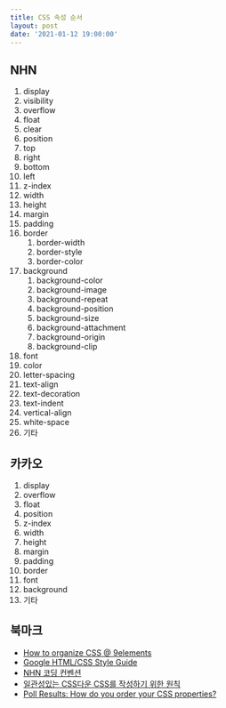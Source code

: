 ```yaml
---
title: CSS 속성 순서
layout: post
date: '2021-01-12 19:00:00'
---
```


## NHN

1. display
1. visibility
1. overflow
1. float
1. clear
1. position
1. top
1. right
1. bottom
1. left
1. z-index
1. width
1. height
1. margin
1. padding
1. border
   1. border-width
   1. border-style
   1. border-color
1. background
   1. background-color
   1. background-image
   1. background-repeat
   1. background-position
   1. background-size
   1. background-attachment
   1. background-origin
   1. background-clip
1. font
1. color
1. letter-spacing
1. text-align
1. text-decoration
1. text-indent
1. vertical-align
1. white-space
1. 기타

## 카카오

1. display
1. overflow
1. float
1. position
1. z-index
1. width
1. height
1. margin
1. padding
1. border
1. font
1. background
1. 기타

## 북마크

- [How to organize CSS @ 9elements](https://9elements.com/css-rule-order/)
- [Google HTML/CSS Style Guide](https://google.github.io/styleguide/htmlcssguide.html)
- [NHN 코딩 컨벤션](https://nuli.navercorp.com/data/convention/NHN_Coding_Conventions_for_Markup_Languages.pdf)
- [일관성있는 CSS다운 CSS를 작성하기 위한 원칙](https://github.com/necolas/idiomatic-css/tree/master/translations/ko-KR)
- [Poll Results: How do you order your CSS properties?](https://css-tricks.com/poll-results-how-do-you-order-your-css-properties/)
